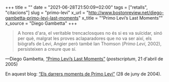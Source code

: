 +++
title = ""
date = "2021-06-28T21:50:09+02:00"
tags = ["retalls", "citacions"]
slug = "primo-levi"
x_url = "http://www.bostonreview.net/diego-gambetta-primo-levi-last-moments"
x_title = "“Primo Levi’s Last Moments”"
x_source = "Diego Gambetta"
+++

> A hores d'ara, el veritable trencaclosques no és si es va suïcidar, sinó per què, malgrat les proves aclaparadores que no va ser així, els biògrafs de Levi, Angier però també Ian Thomson (*Primo Levi*, 2002), persisteixen a creure que sí.

—Diego Gambetta, [“Primo Levi’s Last Moments”](http://www.bostonreview.net/diego-gambetta-primo-levi-last-moments) (*postscriptum*, 21 d'abril de 2005)

En aquest blog: [“Els darrers moments de Primo Levi”](/2004/06/28/els-darrers-moments.html) (28 de juny de 2004).
